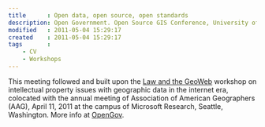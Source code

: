 ```yaml
---
title      : Open data, open source, open standards
description: Open Government. Open Source GIS Conference, University of Nottingham, Nottingham, UK
modified   : 2011-05-04 15:29:17
created    : 2011-05-04 15:29:17
tags       :
    - CV
    - Workshops
---
```


This meeting followed and built upon the [Law and the GeoWeb](/geoweb/index.html) workshop on intellectual property issues with geographic data in the internet era, colocated with the annual meeting of Association of American Geographers (AAG), April 11, 2011 at the campus of Microsoft Research, Seattle, Washington. More info at [OpenGov](/opengov/index.html).